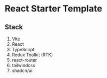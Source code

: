 # React Starter Template

## Stack

1. Vite
2. React
3. TypeScript
4. Redux Toolkit (RTK)
5. react-router
6. tailwindcss
7. shadcn/ui
